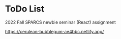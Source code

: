 # ToDo List

2022 Fall SPARCS newbie seminar (React) assignment

https://cerulean-bubblegum-ae4bbc.netlify.app/